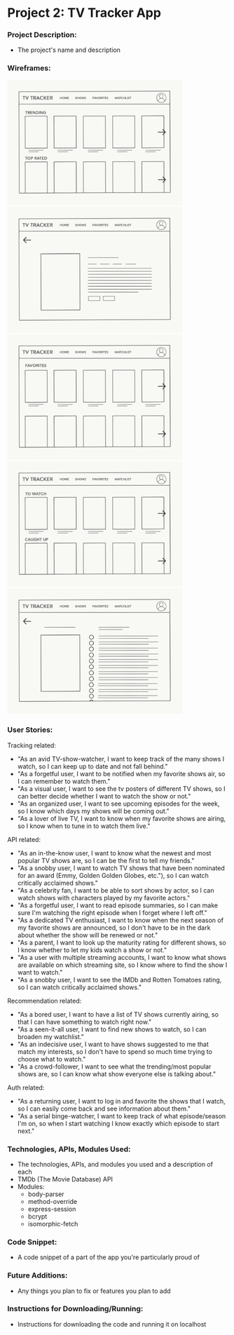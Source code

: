 # Project 2: TV Tracker App

### Project Description:
- The project's name and description

### Wireframes:
<img src="img/wireframes/home.png" width="400"> <img src="img/wireframes/show.png" width="400"> <img src="img/wireframes/favorites.png" width="400"> <img src="img/wireframes/watchlist.png" width="400"> <img src="img/wireframes/watchlist-show.png" width="400">

### User Stories:
Tracking related:
- "As an avid TV-show-watcher, I want to	keep track of the many shows I watch, so I can keep up to date and not fall behind."
- "As a forgetful user, I want to be notified when my favorite shows air, so I can remember to watch them."
- "As a visual user, I want to see the tv posters of different TV shows, so I can better decide whether I want to watch the show or not."
- "As an organized user, I want to see upcoming episodes for the week, so I know which days my shows will be coming out."
- "As a lover of live TV, I want to	know when my favorite shows are airing, so I know when to tune in to watch them live."

API related:
- "As an in-the-know user, I want to know what the newest and most popular TV shows are, so I can be the first to tell my friends."
- "As a snobby user,	I want to watch TV shows that have been nominated for an award (Emmy, Golden Golden Globes, etc."), so I can watch critically acclaimed shows."
- "As a celebrity fan, I want to be able to sort shows by actor, so I can watch shows with characters played by my favorite actors."
- "As a forgetful user, I want to read episode summaries, so I can make sure I'm watching the right episode when I forget where I left off."
- "As a dedicated TV enthusiast, I want to know when the next season of my favorite shows are announced, so I don't have to be in the dark about whether the show will be renewed or not."
- "As a parent, I want to look up the maturity rating for different shows, so I know whether to let my kids watch a show or not."
- "As a user with multiple streaming accounts, I want to know what shows are available on which streaming site, so I know where to find the show I want to watch."
- "As a snobby user, I want to see the IMDb and Rotten Tomatoes rating, so I can watch critically acclaimed shows."

Recommendation related:
- "As a bored user, I want to	have a list of TV shows currently airing, so that I can have something to watch right now."
- "As a seen-it-all user, I want to find new shows to watch, so I can broaden my watchlist."
- "As an indecisive user, I want to have shows suggested to me that match my interests, so I don't have to spend so much time trying to choose what to watch."
- "As a crowd-follower, I want to see what the trending/most popular shows are, so I can know what show everyone else is talking about."

Auth related:
- "As a returning user, I want to log in and favorite the shows that I watch, so I can easily come back and see information about them."
- "As a serial binge-watcher, I want to keep track of what episode/season I'm on, so when I start watching I know exactly which episode to start next."


### Technologies, APIs, Modules Used:
- The technologies, APIs, and modules you used and a description of each
- TMDb (The Movie Database) API
- Modules:
  - body-parser
  - method-override
  - express-session
  - bcrypt
  - isomorphic-fetch

### Code Snippet:
- A code snippet of a part of the app you're particularly proud of

### Future Additions:
- Any things you plan to fix or features you plan to add

### Instructions for Downloading/Running:
- Instructions for downloading the code and running it on localhost
